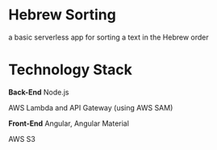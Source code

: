 # Hebrew Sorting
a basic serverless app for sorting a text in the Hebrew order

# Technology Stack
**Back-End**
Node.js

AWS Lambda and API Gateway (using AWS SAM)

**Front-End**
Angular, Angular Material

AWS S3